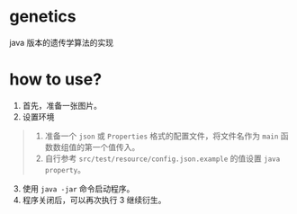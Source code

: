 # genetics
java 版本的遗传学算法的实现

# how to use?
1. 首先，准备一张图片。
2. 设置环境
> 1. 准备一个 `json` 或 `Properties` 格式的配置文件，将文件名作为 `main` 函数数组值的第一个值传入。
> 2. 自行参考 `src/test/resource/config.json.example` 的值设置 `java property`。
3. 使用 `java -jar` 命令启动程序。
4. 程序关闭后，可以再次执行 3 继续衍生。
